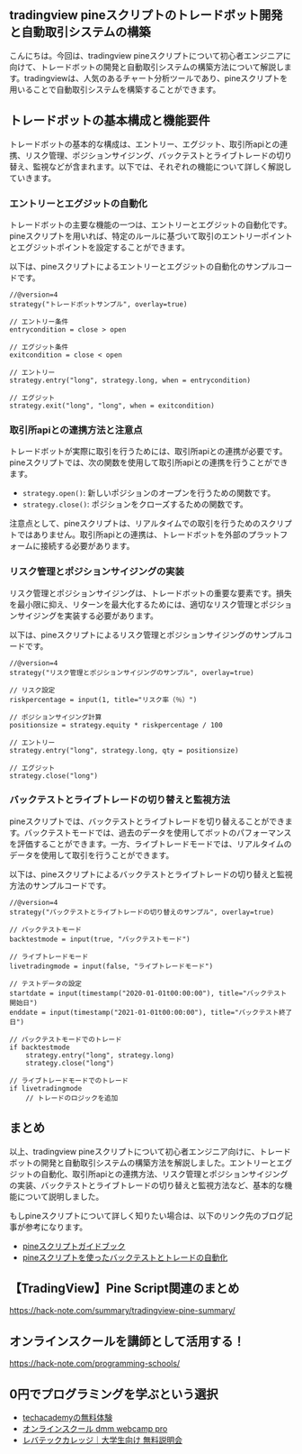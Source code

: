 <!--
title:   【tradingview】pineスクリプトのトレードボット開発と自動取引システムの構築
tags:    TradingView,pine
id:      403f497108ddf8f2912f
private: false
-->


## tradingview pineスクリプトのトレードボット開発と自動取引システムの構築

こんにちは。今回は、tradingview pineスクリプトについて初心者エンジニアに向けて、トレードボットの開発と自動取引システムの構築方法について解説します。tradingviewは、人気のあるチャート分析ツールであり、pineスクリプトを用いることで自動取引システムを構築することができます。

## トレードボットの基本構成と機能要件

トレードボットの基本的な構成は、エントリー、エグジット、取引所apiとの連携、リスク管理、ポジションサイジング、バックテストとライブトレードの切り替え、監視などが含まれます。以下では、それぞれの機能について詳しく解説していきます。

### エントリーとエグジットの自動化

トレードボットの主要な機能の一つは、エントリーとエグジットの自動化です。pineスクリプトを用いれば、特定のルールに基づいて取引のエントリーポイントとエグジットポイントを設定することができます。

以下は、pineスクリプトによるエントリーとエグジットの自動化のサンプルコードです。

```pine
//@version=4
strategy("トレードボットサンプル", overlay=true)

// エントリー条件
entrycondition = close > open

// エグジット条件
exitcondition = close < open

// エントリー
strategy.entry("long", strategy.long, when = entrycondition)

// エグジット
strategy.exit("long", "long", when = exitcondition)
```

### 取引所apiとの連携方法と注意点

トレードボットが実際に取引を行うためには、取引所apiとの連携が必要です。pineスクリプトでは、次の関数を使用して取引所apiとの連携を行うことができます。

- `strategy.open()`: 新しいポジションのオープンを行うための関数です。
- `strategy.close()`: ポジションをクローズするための関数です。

注意点として、pineスクリプトは、リアルタイムでの取引を行うためのスクリプトではありません。取引所apiとの連携は、トレードボットを外部のプラットフォームに接続する必要があります。

### リスク管理とポジションサイジングの実装

リスク管理とポジションサイジングは、トレードボットの重要な要素です。損失を最小限に抑え、リターンを最大化するためには、適切なリスク管理とポジションサイジングを実装する必要があります。

以下は、pineスクリプトによるリスク管理とポジションサイジングのサンプルコードです。

```pine
//@version=4
strategy("リスク管理とポジションサイジングのサンプル", overlay=true)

// リスク設定
riskpercentage = input(1, title="リスク率（％）")

// ポジションサイジング計算
positionsize = strategy.equity * riskpercentage / 100

// エントリー
strategy.entry("long", strategy.long, qty = positionsize)

// エグジット
strategy.close("long")
```

### バックテストとライブトレードの切り替えと監視方法

pineスクリプトでは、バックテストとライブトレードを切り替えることができます。バックテストモードでは、過去のデータを使用してボットのパフォーマンスを評価することができます。一方、ライブトレードモードでは、リアルタイムのデータを使用して取引を行うことができます。

以下は、pineスクリプトによるバックテストとライブトレードの切り替えと監視方法のサンプルコードです。

```pine
//@version=4
strategy("バックテストとライブトレードの切り替えのサンプル", overlay=true)

// バックテストモード
backtestmode = input(true, "バックテストモード")

// ライブトレードモード
livetradingmode = input(false, "ライブトレードモード")

// テストデータの設定
startdate = input(timestamp("2020-01-01t00:00:00"), title="バックテスト開始日")
enddate = input(timestamp("2021-01-01t00:00:00"), title="バックテスト終了日")

// バックテストモードでのトレード
if backtestmode
    strategy.entry("long", strategy.long)
    strategy.close("long")

// ライブトレードモードでのトレード
if livetradingmode
    // トレードのロジックを追加
```

## まとめ

以上、tradingview pineスクリプトについて初心者エンジニア向けに、トレードボットの開発と自動取引システムの構築方法を解説しました。エントリーとエグジットの自動化、取引所apiとの連携方法、リスク管理とポジションサイジングの実装、バックテストとライブトレードの切り替えと監視方法など、基本的な機能について説明しました。

もしpineスクリプトについて詳しく知りたい場合は、以下のリンク先のブログ記事が参考になります。

- [pineスクリプトガイドブック](https://www.tradingview.com/scripting/)
- [pineスクリプトを使ったバックテストとトレードの自動化](https://coin-blog.net/tradingview-pine-script-backtest-automation/)



## 【TradingView】Pine Script関連のまとめ
https://hack-note.com/summary/tradingview-pine-summary/



## オンラインスクールを講師として活用する！
https://hack-note.com/programming-schools/



## 0円でプログラミングを学ぶという選択
- [techacademyの無料体験](//af.moshimo.com/af/c/click?a_id=2612475&amp;p_id=1555&amp;pc_id=2816&amp;pl_id=22706&amp;url=https%3a%2f%2ftechacademy.jp%2fhtmlcss-trial%3futm_source%3dmoshimo%26utm_medium%3daffiliate%26utm_campaign%3dtextad)
- [オンラインスクール dmm webcamp pro](//af.moshimo.com/af/c/click?a_id=2612482&amp;p_id=1363&amp;pc_id=2297&amp;pl_id=39999&amp;guid=on)
- [レバテックカレッジ｜大学生向け 無料説明会](//af.moshimo.com/af/c/click?a_id=4071793&p_id=3198&pc_id=7488&pl_id=41848)
